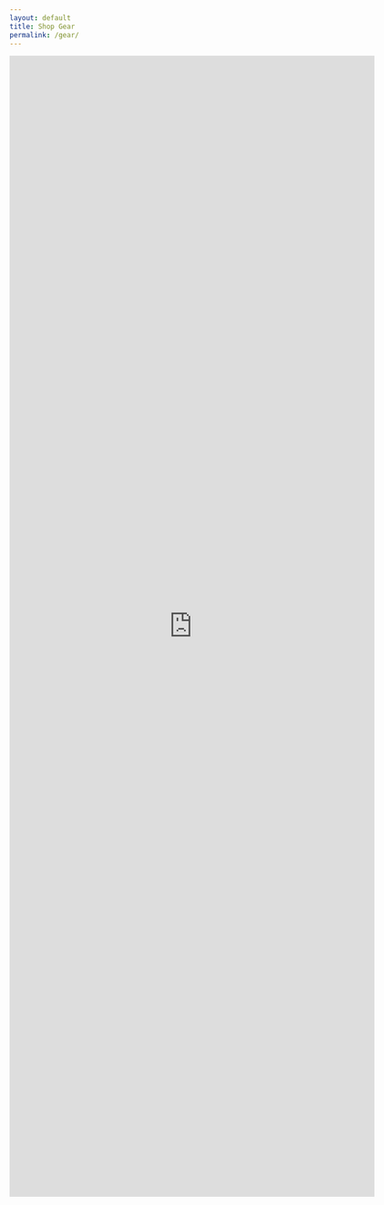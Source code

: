 ```yaml
---
layout: default
title: Shop Gear
permalink: /gear/
---
```


<iframe src="https://docs.google.com/forms/d/e/1FAIpQLSetL4XrHQqszYjkkV6bGObNh3_NSdDxHNO1TsK129AqTw2cUA/viewform?embedded=true" width="640" height="2000" frameborder="0" marginheight="0" marginwidth="0">Loading...</iframe>
